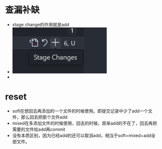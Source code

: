 # 查漏补缺

- stage change的作用就是add
- ![alt text](.images/git/image.png)
-

# reset

- soft在想回去再添加的一个文件的时候使用。即提交记录中少了add一个文件，那么回去把那个文件add
- mixed在多添加文件的时候使用，回去的时候，原来add的不在了，回去再把需要的文件给add再commit
- 没有本质区别，因为已经add的还可以取消add，相当于soft=mixed+add全部文件。
